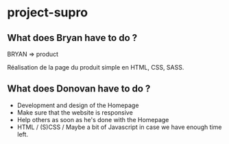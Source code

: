 # project-supro


## What does Bryan have to do ?

BRYAN => product

Réalisation de la page du produit simple en HTML, CSS, SASS.

## What does Donovan have to do ?

* Development and design of the Homepage
* Make sure that the website is responsive
* Help others as soon as he's done with the Homepage
* HTML / (S)CSS / Maybe a bit of Javascript in case we have enough time left.